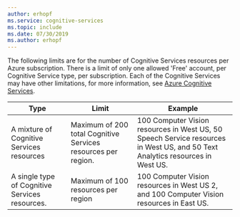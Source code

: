 ```yaml
---
author: erhopf
ms.service: cognitive-services
ms.topic: include
ms.date: 07/30/2019
ms.author: erhopf
---
```


The following limits are for the number of Cognitive Services resources per Azure subscription. 
There is a limit of only one allowed 'Free' account, per Cognitive Service type, per subscription.
Each of the Cognitive Services may have other limitations, for more information, see [Azure Cognitive Services](../articles/cognitive-services/index.yml).

| Type | Limit | Example |
|------|-------|---------|
| A mixture of Cognitive Services resources | Maximum of 200 total Cognitive Services resources per region. | 100 Computer Vision resources in West US, 50 Speech Service resources in West US, and 50 Text Analytics resources in West US. |
| A single type of Cognitive Services resources. | Maximum of 100 resources per region | 100 Computer Vision resources in West US 2, and 100 Computer Vision resources in East US. |
